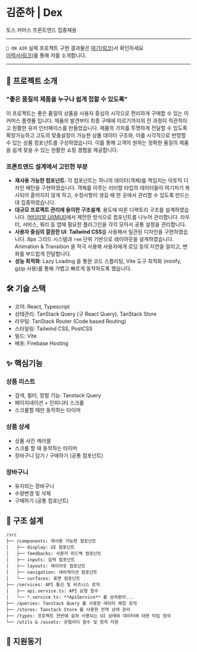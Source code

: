 # 김준하 | Dex

토스 커머스 프론트엔드 집중채용

---

`🔴 ON AIR` 실제 프로젝트 구현 결과물은 [여기(링크)]()서 확인하세요 <br/>
[이력서(링크)]()를 통해 저를 소개합니다.

---

## 📝 프로젝트 소개

### "좋은 품질의 제품을 누구나 쉽게 접할 수 있도록"

이 프로젝트는 좋은 품질의 상품을 사용자 중심의 시각으로 편리하게 구매할 수 있는 이커머스 플랫폼 입니다. 제품의 발견부터 최종 구매에 이르기까지의 전 과정이 직관적이고 원활한 유저 인터페이스를 만들었습니다. 제품의
가치를 투명하게 전달할 수 있도록 확장가능하고 고도의 맞춤설정이 가능한 상품 데이터 구조와, 이를 시각적으로 반영할 수 있는 상품 컴포넌트를 구성하였습니다. 이를 통해 고객이 원하는 정확한 품질의 제품을 쉽게 찾을
수 있는 원활한 쇼핑 경험을 제공합니다.

### 프론트엔드 설계에서 고민한 부분

- **재사용 가능한 컴포넌트**: 각 컴포넌트는 하나의 데이터(객체)를 책임지는 아토믹 디자인 패턴을 구현하였습니다. 객체를 이루는 리터럴 타입의 데이터들이 여기저기 복사되어 흩어지지 않게 하고, 수정사항이 생길
  때 한 곳에서 관리할 수 있도록 만드는데 집중하였습니다.
- **대규모 프로젝트 관리에 용이한 구조설계**: 용도에 따른 디렉토리 구조를 설계하였습니다. [머티리얼 UI(MUI)](https://mui.com/material-ui/all-components/)에서 제안한
  방식으로 컴포넌트를 나누어 관리합니다. 라우터, 서비스, 쿼리 등 앱에 필요한 플러그인을 각각 모아서 공통 설정을 관리합니다.
- **사용자 중심의 깔끔한 UI**: **Tailwind CSS**를 사용해서 일관된 디자인을 구현하였습니다. 8px 그리드 시스템과 `rem` 단위 기반으로 레이아웃을 설계하였습니다. Animation &
  Transition 을 적극 사용해 사용자에게 로딩 등의 지연을 알리고, 변화를 부드럽게 전달합니다.
- **성능 최적화**: Lazy Loading 을 통한 코드 스플리팅, Vite 도구 최적화 (minify, gzip 사용)를 통해 가볍고 빠르게 동작하도록 했습니다.

## 🛠️ 기술 스택

- 코어: React, Typescript
- 상태관리: TanStack Query (구 React Query), TanStack Store
- 라우팅: TanStack Router (Code based Routing)
- 스타일링: Tailwind CSS, PostCSS
- 빌드: Vite
- 배포: Firebase Hosting

## ✨ 핵심기능

### 상품 리스트

- 검색, 필터, 정렬 기능: Tanstack Query
- 페이지네이션 + 인피니티 스크롤
- 스크롤할 때만 동작하는 타이머

### 상품 상세

- 상품 사진 캐러셀
- 스크롤 할 때 동작하는 타이머
- 장바구니 담기 / 구매하기 (공통 컴포넌트)

### 장바구니

- 유지되는 장바구니
- 수량변경 및 삭제
- 구매하기 (공통 컴포넌트)

## 📂 구조 설계

```text
/src
├── /components: 재사용 가능한 컴포넌트
│   ├── display: UI 컴포넌트
│   ├── feedbacks: 사용자 피드백 컴포넌트
│   ├── inputs: 입력 컴포넌트
│   ├── layouts: 레이아웃 컴포넌트
│   ├── navigation: 네비게이션 컴포넌트
│   └── surfaces: 표면 컴포넌트
├── /services: API 통신 및 비즈니스 로직
│   ├── api.service.ts: API 요청 함수
│   └── *.service.ts: **ApiService** 를 상속받아...
├── /queries: Tanstack Query 를 사용한 데이터 패칭 로직
├── /stores: Tanstack Store 를 사용한 전역 상태 관리
├── /types: 프로젝트 전반에 걸쳐 사용되는 UI 상태와 데이터에 대한 타입 정의
└── /utils & /assets: 유틸리티 함수 및 정적 자원
```

## 🙋‍ 지원동기